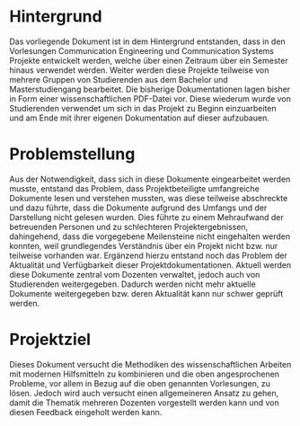 # Hintergrund

Das vorliegende Dokument ist in dem Hintergrund entstanden, dass in den Vorlesungen Communication Engineering und Communication Systems Projekte entwickelt werden, welche über einen Zeitraum über ein Semester hinaus verwendet werden. Weiter werden diese Projekte teilweise von mehrere Gruppen von Studierenden aus dem Bachelor und Masterstudiengang bearbeitet. Die bisherige Dokumentationen lagen bisher in Form einer wissenschaftlichen PDF-Datei vor. Diese wiederum wurde von Studierenden verwendet um sich in das Projekt zu Beginn einzuarbeiten und am Ende mit ihrer eigenen Dokumentation auf dieser aufzubauen.

# Problemstellung

Aus der Notwendigkeit, dass sich in diese Dokumente eingearbeitet werden musste, entstand das Problem, dass Projektbeteiligte umfangreiche Dokumente lesen und verstehen mussten, was diese teilweise abschreckte und dazu führte, dass die Dokumente aufgrund des Umfangs und der Darstellung nicht gelesen wurden. Dies führte zu einem Mehraufwand der betreuenden Personen und zu schlechteren Projektergebnissen, dahingehend, dass die vorgegebene Meilensteine nicht eingehalten werden konnten, weil grundlegendes Verständnis über ein Projekt nicht bzw. nur teilweise vorhanden war. Ergänzend hierzu entstand noch das Problem der Aktualität und Verfügbarkeit dieser Projektdokumentationen. Aktuell werden diese Dokumente zentral vom Dozenten verwaltet, jedoch auch von Studierenden weitergegeben. Dadurch werden nicht mehr aktuelle Dokumente weitergegeben bzw. deren Aktualität kann nur schwer geprüft werden.


# Projektziel

Dieses Dokument versucht die Methodiken des wissenschaftlichen Arbeiten mit modernen Hilfsmitteln zu kombinieren und die oben angesprochenen Probleme, vor allem in Bezug auf die oben genannten Vorlesungen, zu lösen. Jedoch wird auch versucht einen allgemeineren Ansatz zu gehen, damit die Thematik mehreren Dozenten vorgestellt werden kann und von diesen Feedback eingeholt werden kann.
